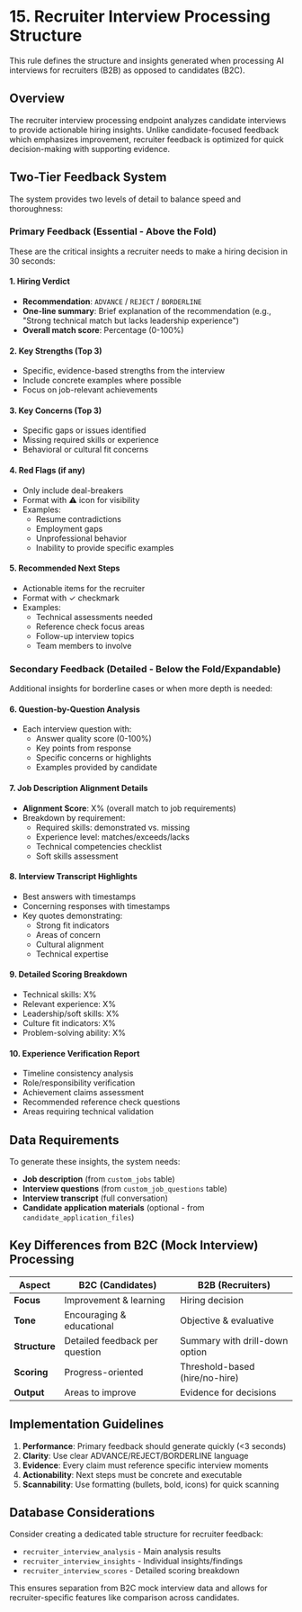 # 15. Recruiter Interview Processing Structure

This rule defines the structure and insights generated when processing AI interviews for recruiters (B2B) as opposed to candidates (B2C).

## Overview

The recruiter interview processing endpoint analyzes candidate interviews to provide actionable hiring insights. Unlike candidate-focused feedback which emphasizes improvement, recruiter feedback is optimized for quick decision-making with supporting evidence.

## Two-Tier Feedback System

The system provides two levels of detail to balance speed and thoroughness:

### Primary Feedback (Essential - Above the Fold)

These are the critical insights a recruiter needs to make a hiring decision in 30 seconds:

#### 1. **Hiring Verdict**
- **Recommendation**: `ADVANCE` / `REJECT` / `BORDERLINE`
- **One-line summary**: Brief explanation of the recommendation (e.g., "Strong technical match but lacks leadership experience")
- **Overall match score**: Percentage (0-100%)

#### 2. **Key Strengths** (Top 3)
- Specific, evidence-based strengths from the interview
- Include concrete examples where possible
- Focus on job-relevant achievements

#### 3. **Key Concerns** (Top 3)
- Specific gaps or issues identified
- Missing required skills or experience
- Behavioral or cultural fit concerns

#### 4. **Red Flags** (if any)
- Only include deal-breakers
- Format with ⚠️ icon for visibility
- Examples:
  - Resume contradictions
  - Employment gaps
  - Unprofessional behavior
  - Inability to provide specific examples

#### 5. **Recommended Next Steps**
- Actionable items for the recruiter
- Format with ✓ checkmark
- Examples:
  - Technical assessments needed
  - Reference check focus areas
  - Follow-up interview topics
  - Team members to involve

### Secondary Feedback (Detailed - Below the Fold/Expandable)

Additional insights for borderline cases or when more depth is needed:

#### 6. **Question-by-Question Analysis**
- Each interview question with:
  - Answer quality score (0-100%)
  - Key points from response
  - Specific concerns or highlights
  - Examples provided by candidate

#### 7. **Job Description Alignment Details**
- **Alignment Score**: X% (overall match to job requirements)
- Breakdown by requirement:
  - Required skills: demonstrated vs. missing
  - Experience level: matches/exceeds/lacks
  - Technical competencies checklist
  - Soft skills assessment

#### 8. **Interview Transcript Highlights**
- Best answers with timestamps
- Concerning responses with timestamps
- Key quotes demonstrating:
  - Strong fit indicators
  - Areas of concern
  - Cultural alignment
  - Technical expertise

#### 9. **Detailed Scoring Breakdown**
- Technical skills: X%
- Relevant experience: X%
- Leadership/soft skills: X%
- Culture fit indicators: X%
- Problem-solving ability: X%

#### 10. **Experience Verification Report**
- Timeline consistency analysis
- Role/responsibility verification
- Achievement claims assessment
- Recommended reference check questions
- Areas requiring technical validation

## Data Requirements

To generate these insights, the system needs:
- **Job description** (from `custom_jobs` table)
- **Interview questions** (from `custom_job_questions` table)
- **Interview transcript** (full conversation)
- **Candidate application materials** (optional - from `candidate_application_files`)

## Key Differences from B2C (Mock Interview) Processing

| Aspect | B2C (Candidates) | B2B (Recruiters) |
|--------|------------------|------------------|
| **Focus** | Improvement & learning | Hiring decision |
| **Tone** | Encouraging & educational | Objective & evaluative |
| **Structure** | Detailed feedback per question | Summary with drill-down option |
| **Scoring** | Progress-oriented | Threshold-based (hire/no-hire) |
| **Output** | Areas to improve | Evidence for decisions |

## Implementation Guidelines

1. **Performance**: Primary feedback should generate quickly (<3 seconds)
2. **Clarity**: Use clear ADVANCE/REJECT/BORDERLINE language
3. **Evidence**: Every claim must reference specific interview moments
4. **Actionability**: Next steps must be concrete and executable
5. **Scannability**: Use formatting (bullets, bold, icons) for quick scanning

## Database Considerations

Consider creating a dedicated table structure for recruiter feedback:
- `recruiter_interview_analysis` - Main analysis results
- `recruiter_interview_insights` - Individual insights/findings
- `recruiter_interview_scores` - Detailed scoring breakdown

This ensures separation from B2C mock interview data and allows for recruiter-specific features like comparison across candidates. 